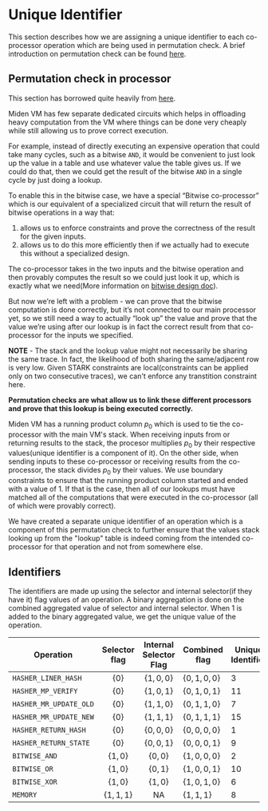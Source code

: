 # Unique Identifier

This section describes how we are assigning a unique identifier to each co-processor operation which are being used in permutation check. A brief introduction on permutation check can be found [here](https://hackmd.io/@arielg/ByFgSDA7D).

## Permutation check in processor

This section has borrowed quite heavily from [here](https://github.com/maticnetwork/miden/discussions/238#discussioncomment-2915207). 

Miden VM has few separate dedicated circuits which helps in offloading heavy computation from the VM where things can be done very cheaply while still allowing us to prove correct execution. 

For example, instead of directly executing an expensive operation that could take many cycles, such as a bitwise `AND`, it would be convenient to just look up the value in a table and use whatever value the table gives us. If we could do that, then we could get the result of the bitwise `AND` in a single cycle by just doing a lookup.

To enable this in the bitwise case, we have a special “Bitwise co-processor” which is our equivalent of a specialized circuit that will return the result of bitwise operations in a way that:

1. allows us to enforce constraints and prove the correctness of the result for the given inputs.
2. allows us to do this more efficiently then if we actually had to execute this without a specialized design.

The co-processor takes in the two inputs and the bitwise operation and then provably computes the result so we could just look it up, which is exactly what we need(More information on [bitwise design doc](../aux_table/bitwise.md)).

But now we’re left with a problem - we can prove that the bitwise computation is done correctly, but it’s not connected to our main processor yet, so we still need a way to actually “look up” the value and prove that the value we’re using after our lookup is in fact the correct result from that co-processor for the inputs we specified.

**NOTE** - The stack and the lookup value might not necessarily be sharing the same trace. In fact, the likelihood of both sharing the same/adjacent row is very low. Given STARK constraints are local(constraints can be applied only on two consecutive traces), we can't enforce any transtition constraint here.

**Permutation checks are what allow us to link these different processors and prove that this lookup is being executed correctly.**

Miden VM has a running product column $p_0$ which is used to tie the co-processor with the main VM's stack. When receiving inputs from or returning results to the stack, the procesor multiplies $p_0$ by their respective values(unique identifier is a component of it). On the other side, when sending inputs to these co-processor or receiving results from the co-processor, the stack divides $p_0$ by their values. We use boundary constraints to ensure that the running product column started and ended with a value of 1. If that is the case, then all of our lookups must have matched all of the computations that were executed in the co-processor (all of which were provably correct).

We have created a separate unique identifier of an operation which is a component of this permutation check to further ensure that the values stack looking up from the "lookup" table is indeed coming from the intended co-processor for that operation and not from somewhere else.

## Identifiers

The identifiers are made up using the selector and internal selector(if they have it) flag values of an operation. A binary aggregation is done on the combined aggregated value of selector and internal selector. When $1$ is added to the binary aggregated value, we get the unique value of the operation. 


| Operation | Selector flag | Internal Selector Flag | Combined flag | Unique Identifier | 
| --------- | :-----------: | :--------------------: | ------------- | ----------------- |
| `HASHER_LINER_HASH`    | $\{0\}$       | $\{1, 0, 0\}$ | $\{0, 1, 0, 0\}$ | 3  |
| `HASHER_MP_VERIFY`     | $\{0\}$       | $\{1, 0, 1\}$ | $\{0, 1, 0, 1\}$ | 11 |
| `HASHER_MR_UPDATE_OLD` | $\{0\}$       | $\{1, 1, 0\}$ | $\{0, 1, 1, 0\}$ | 7  |
| `HASHER_MR_UPDATE_NEW` | $\{0\}$       | $\{1, 1, 1\}$ | $\{0, 1, 1, 1\}$ | 15 |
| `HASHER_RETURN_HASH`   | $\{0\}$       | $\{0, 0, 0\}$ | $\{0, 0, 0, 0\}$ | 1  |
| `HASHER_RETURN_STATE`  | $\{0\}$       | $\{0, 0, 1\}$ | $\{0, 0, 0, 1\}$ | 9  |
| `BITWISE_AND`          | $\{1, 0\}$    | $\{0, 0\}$    | $\{1, 0, 0, 0\}$ | 2  |
| `BITWISE_OR`           | $\{1, 0\}$    | $\{0, 1\}$    | $\{1, 0, 0, 1\}$ | 10 |
| `BITWISE_XOR`          | $\{1, 0\}$    | $\{1, 0\}$    | $\{1, 0, 1, 0\}$ | 6  |
| `MEMORY`               | $\{1, 1, 1\}$ | NA            | $\{1, 1, 1\}$    | 8  |


